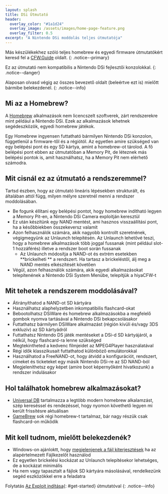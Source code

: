 ```yaml
---
layout: splash
title: DSi Útmutató
header:
  overlay_color: "#1a1d24"
  overlay_image: /assets/images/home-page-feature.png
  overlay_filter: 0.5
excerpt: "A Nintendo DSi moddolás teljes útmutatója"
---
```


Más készülékekhez szóló teljes homebrew és egyedi firmware útmutatókért keresd fel a [CFW.Guide](https://cfw.guide/) oldalt.
{: .notice--primary}

Ez az útmutató nem kompatibilis a Nintendo DSi fejlesztői konzolokkal.
{: .notice--danger}

Alaposan olvasd végig az összes bevezető oldalt (beleértve ezt is) mielőtt bármibe belekezdenél.
{: .notice--info}

## Mi az a Homebrew?

A [Homebrew](https://en.wikipedia.org/wiki/Homebrew_(video_games)) alkalmazások nem licencszelt szoftverek, zárt rendszerekre mint például a Nintendo DSi. Ezek az alkalmazások lehetnek segédeszközök, egyedi homebrew játékok.

Egy Homebrew ingyensen futtatható bármilyen Nintendo DSi konzolon, függetlenül a firmware-től és a régiótól. Az egyetlen amire szükséged van egy belépési pont és egy SD kártya, amint a homebrew-ot tárolod. A fő belépési pont ebben az útmutatóban a Memory Pit, de léteznek más belépési pontok is, amit használhatsz, ha a Memory Pit nem elérhető számodra.

## Mit cisnál ez az útmutató a rendszeremmel?

Tartsd észben, hogy az útmutató lineáris lépésekben strukturált, és általában attól függ, milyen mélyre szeretnél menni a rendszer moddolásában.

- Be fogunk éllítani egy belépési pontot, hogy homebrew indítható legyen a Memory Pit-en, a Nintendo DSi Camera exploitján keresztül
- Ez után készítünk egy NAND mentést, ami hasznos visszaállítási pont, ha a későbbiekben összekeversz valamit
- Azon felhasználók számára, akik nagyobb kontrollt szeretnének, végigmegyünk az Unlaunch telepítésén. Az Unlaunch lehetővé teszi, hogy a homebrew alkalmazások több joggal fussanak (mint például slot-1 hozzáférés) illetve a rendszer boot során fussanak
   - Az Unlaunch módosítja a NAND-ot és extrém esetekben **brickelheti ** a rendszert. Ha tartasz a brickeléstől, álj meg a NAND mentés elkészítését követően
- Végül, azon felhasználók számára, akik egyedi alkalmazásokat telepítenének a Nintendo DSi System Menübe, telepítjük a hiyaCFW-t

## Mit tehetek a rendszerem moddolásával?

- Átirányíthatod a NAND-ot SD kártyára
- Használhatsz alaphelyzetben inkompatibilis flashcard-okat
- Bebootolhatsz DSiWare és homebrew alkalmazásokba a megfelelő gombok nyomva tartásával a Nintendo DSi bekapcsolásakor
- Futtathatsz bármilyen DSiWare alkalmazást (régión kívüli és/vagy 3DS exkluzív) az SD kártyádról
- Futtathatsz Nintendo DS játék mentéseket a DSi-d SD kártyájáról, a nélkül, hogy flashcard-ra lenne szükséged
- Megtekintheted a kedvenc filmjeidet az MPEG4Player használatával
- Régi idők klasszikusait futtathatod különböző emulátorokkal
- Használhatod a FreeNAND-ot, hogy átvidd a konfigurációt, rendszert, címeket és ticketeket egy másik Nintendo DSi-re az SD NAND-ból
- Megjeleníthetsz egy képet (amire boot képernyőként hivatkozunk) a rendszer indulásakor

## Hol találhatok homebrew alkalmazásokat?

- [Universal DB](https://db.universal-team.net/ds) tartalmazza a legtöbb modern homebrew alkalamzást, szép kereséssel és rendezéssel, hogy nyomon követhető legyen mi került frissítésre aktuálisan
- [GameBrew](https://www.gamebrew.org/wiki/List_of_DS_homebrew_applications) sok régi homebrew-t tartalmaz, bár nagy részük csak flashcard-on működik

## Mit kell tudnom, mielőtt belekezdenék?

- Windows-on ajánloktt, hogy [megjelenjenek a fájl kiterjesztések](file-extensions-%28windows%29) ha az alapértelmezett Fájlkezelőt használod
- Ez egyetlen brickelési kockázat az Unlaunch telepítésekor lehetséges, de a kockázat minimális
- Ha nem vagy tapasztalt a fájlok SD kártyára másolásával, rendelkezünk segéd eszközökkel erre a feladatra

Folytatás [Az Exploit indítása](launching-the-exploit){: #get-started} útmutatóval
{: .notice--info}
